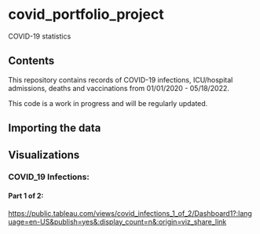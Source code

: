 # covid_portfolio_project
COVID-19 statistics 

## Contents
This repository contains records of COVID-19 infections, ICU/hospital admissions, deaths and vaccinations from 01/01/2020 - 05/18/2022. 

This code is a work in progress and will be regularly updated. 

## Importing the data


## Visualizations

### COVID_19 Infections:

#### Part 1 of 2:
https://public.tableau.com/views/covid_infections_1_of_2/Dashboard1?:language=en-US&publish=yes&:display_count=n&:origin=viz_share_link

